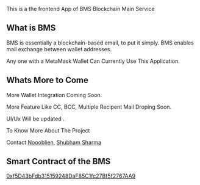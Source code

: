 This is a the frontend App of BMS Blockchain Main Service

## What is BMS
BMS is essentially a blockchain-based email, to put it simply. BMS enables mail exchange between wallet addresses.

Any one with a MetaMask Wallet Can Currently Use This Application.


## Whats More to Come
More Wallet Integration Coming Soon.


More Feature Like CC, BCC, Multiple Recipent Mail Droping Soon.

UI/Ux Will be updated .  


To Know More About The Project 

Contact [Noooblien](https://twitter.com/Noooblien), [Shubham Sharma](https://twitter.com/0xShubhamSharma)


## Smart Contract of the BMS
[0xf5D43bFdb315159248DaF85C1fc27Bf5f2767AA9](https://mumbai.polygonscan.com/address/0xf5D43bFdb315159248DaF85C1fc27Bf5f2767AA9)
